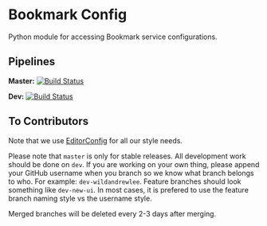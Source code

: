 # Bookmark Config

Python module for accessing Bookmark service configurations.

## Pipelines

**Master:** [![Build Status](https://travis-ci.org/Bookmark-Novels/Bookmark-Config.svg?branch=master)](https://travis-ci.org/Bookmark-Novels/Bookmark-Config)

**Dev:** [![Build Status](https://travis-ci.org/Bookmark-Novels/Bookmark-Config.svg?branch=dev)](https://travis-ci.org/Bookmark-Novels/Bookmark-Config)

## To Contributors

Note that we use [EditorConfig](http://editorconfig.org/) for all our style needs.

Please note that `master` is only for stable releases. All development work should be done on `dev`. If you are working on your own thing, please append your GitHub username when you branch so we know what branch belongs to who. For example: `dev-wildandrewlee`. Feature branches should look something like `dev-new-ui`. In most cases, it is prefered to use the feature branch naming style vs the username style.

Merged branches will be deleted every 2-3 days after merging.
